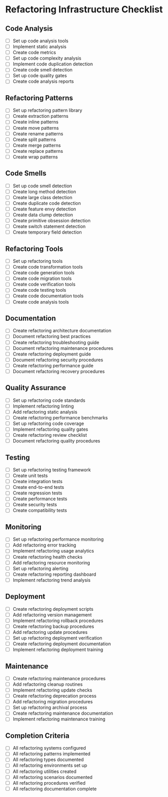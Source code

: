# Refactoring Infrastructure Checklist

## Code Analysis
- [ ] Set up code analysis tools
- [ ] Implement static analysis
- [ ] Create code metrics
- [ ] Set up code complexity analysis
- [ ] Implement code duplication detection
- [ ] Create code smell detection
- [ ] Set up code quality gates
- [ ] Create code analysis reports

## Refactoring Patterns
- [ ] Set up refactoring pattern library
- [ ] Create extraction patterns
- [ ] Create inline patterns
- [ ] Create move patterns
- [ ] Create rename patterns
- [ ] Create split patterns
- [ ] Create merge patterns
- [ ] Create replace patterns
- [ ] Create wrap patterns

## Code Smells
- [ ] Set up code smell detection
- [ ] Create long method detection
- [ ] Create large class detection
- [ ] Create duplicate code detection
- [ ] Create feature envy detection
- [ ] Create data clump detection
- [ ] Create primitive obsession detection
- [ ] Create switch statement detection
- [ ] Create temporary field detection

## Refactoring Tools
- [ ] Set up refactoring tools
- [ ] Create code transformation tools
- [ ] Create code generation tools
- [ ] Create code migration tools
- [ ] Create code verification tools
- [ ] Create code testing tools
- [ ] Create code documentation tools
- [ ] Create code analysis tools

## Documentation
- [ ] Create refactoring architecture documentation
- [ ] Document refactoring best practices
- [ ] Create refactoring troubleshooting guide
- [ ] Document refactoring maintenance procedures
- [ ] Create refactoring deployment guide
- [ ] Document refactoring security procedures
- [ ] Create refactoring performance guide
- [ ] Document refactoring recovery procedures

## Quality Assurance
- [ ] Set up refactoring code standards
- [ ] Implement refactoring linting
- [ ] Add refactoring static analysis
- [ ] Create refactoring performance benchmarks
- [ ] Set up refactoring code coverage
- [ ] Implement refactoring quality gates
- [ ] Create refactoring review checklist
- [ ] Document refactoring quality procedures

## Testing
- [ ] Set up refactoring testing framework
- [ ] Create unit tests
- [ ] Create integration tests
- [ ] Create end-to-end tests
- [ ] Create regression tests
- [ ] Create performance tests
- [ ] Create security tests
- [ ] Create compatibility tests

## Monitoring
- [ ] Set up refactoring performance monitoring
- [ ] Add refactoring error tracking
- [ ] Implement refactoring usage analytics
- [ ] Create refactoring health checks
- [ ] Add refactoring resource monitoring
- [ ] Set up refactoring alerting
- [ ] Create refactoring reporting dashboard
- [ ] Implement refactoring trend analysis

## Deployment
- [ ] Create refactoring deployment scripts
- [ ] Add refactoring version management
- [ ] Implement refactoring rollback procedures
- [ ] Create refactoring backup procedures
- [ ] Add refactoring update procedures
- [ ] Set up refactoring deployment verification
- [ ] Create refactoring deployment documentation
- [ ] Implement refactoring deployment training

## Maintenance
- [ ] Create refactoring maintenance procedures
- [ ] Add refactoring cleanup routines
- [ ] Implement refactoring update checks
- [ ] Create refactoring deprecation process
- [ ] Add refactoring migration procedures
- [ ] Set up refactoring archival process
- [ ] Create refactoring maintenance documentation
- [ ] Implement refactoring maintenance training

## Completion Criteria
- [ ] All refactoring systems configured
- [ ] All refactoring patterns implemented
- [ ] All refactoring types documented
- [ ] All refactoring environments set up
- [ ] All refactoring utilities created
- [ ] All refactoring scenarios documented
- [ ] All refactoring procedures verified
- [ ] All refactoring documentation complete 